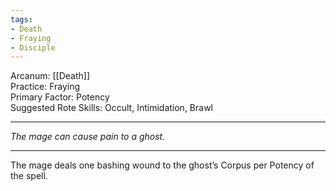 ```yaml
---
tags:
- Death
- Fraying
- Disciple
---
```


Arcanum: [[Death]]\
Practice: Fraying\
Primary Factor: Potency\
Suggested Rote Skills: Occult, Intimidation, Brawl

---

_The mage can cause pain to a ghost._

---

The mage deals one bashing wound to the ghost’s Corpus per Potency of the spell.